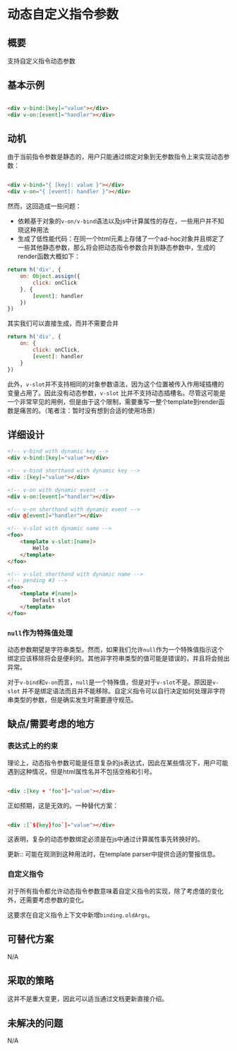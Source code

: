 # 动态自定义指令参数

## 概要

支持自定义指令动态参数

## 基本示例

```html

<div v-bind:[key]="value"></div>
<div v-on:[event]="handler"></div>
```

## 动机

由于当前指令参数是静态的，用户只能通过绑定对象到无参数指令上来实现动态参数：

```html

<div v-bind="{ [key]: value }"></div>
<div v-on="{ [event]: handler }"></div>
```

然而，这回造成一些问题：

- 依赖基于对象的`v-on/v-bind`语法以及js中计算属性的存在，一些用户并不知晓这种用法
- 生成了低性能代码：在同一个html元素上存储了一个ad-hoc对象并且绑定了一些其他静态参数，那么将会把动态指令参数合并到静态参数中，生成的render函数大概如下：

```js
return h('div', {
    on: Object.assign({
        click: onClick
    }, {
        [event]: handler
    })
})
```

其实我们可以直接生成，而并不需要合并

```js
return h('div', {
    on: {
        click: onClick,
        [event]: handler
    }
})
```

此外，`v-slot`并不支持相同的对象参数语法，因为这个位置被传入作用域插槽的变量占用了。因此没有动态参数，`v-slot`
比并不支持动态插槽名。尽管这可能是一个非常罕见的用例，但是由于这个限制，需要重写一整个template到render函数是痛苦的。（笔者注：暂时没有想到合适的使用场景）

## 详细设计

```html
<!-- v-bind with dynamic key -->
<div v-bind:[key]="value"></div>

<!-- v-bind shorthand with dynamic key -->
<div :[key]="value"></div>

<!-- v-on with dynamic event -->
<div v-on:[event]="handler"></div>

<!-- v-on shorthand with dynamic event -->
<div @[event]="handler"></div>

<!-- v-slot with dynamic name -->
<foo>
    <template v-slot:[name]>
        Hello
    </template>
</foo>

<!-- v-slot shorthand with dynamic name -->
<!-- pending #3 -->
<foo>
    <template #[name]>
        Default slot
    </template>
</foo>
```

### `null`作为特殊值处理

动态参数期望是字符串类型。然而，如果我们允许`null`作为一个特殊值指示这个绑定应该移除将会是便利的。其他非字符串类型的值可能是错误的，并且将会抛出异常。

对于`v-bind`和`v-on`而言，`null`是一个特殊值，但是对于`v-slot`不是。原因是`v-slot`
并不是绑定语法而且并不能移除。自定义指令可以自行决定如何处理非字符串类型的参数，但是确实发生时需要遵守规范。

## 缺点/需要考虑的地方

### 表达式上的约束

理论上，动态指令参数可能是任意复杂的js表达式，因此在某些情况下，用户可能遇到这种情况，但是html属性名并不包括空格和引号。

```html

<div :[key + 'foo']="value"></div>
```

正如预期，这是无效的。一种替代方案：

```html

<div :[`${key}foo`]="value"></div>
```

这表明，复杂的动态参数绑定必须是在js中通过计算属性事先转换好的。

更新:: 可能在观测到这种用法时，在template parser中提供合适的警报信息。

### 自定义指令

对于所有指令都允许动态指令参数意味着自定义指令的实现，除了考虑值的变化外，还需要考虑参数的变化。

这要求在自定义指令上下文中新增`binding.oldArgs`。

## 可替代方案

N/A

## 采取的策略

这并不是重大变更，因此可以适当通过文档更新直接介绍。

## 未解决的问题

N/A

